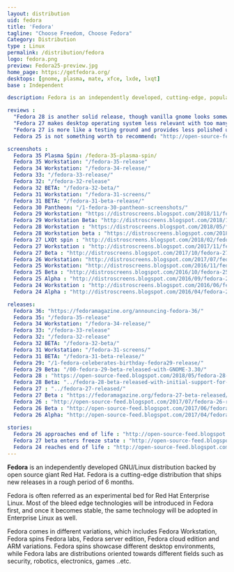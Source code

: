 ```yaml
---
layout: distribution
uid: fedora
title: 'Fedora'
tagline: "Choose Freedom, Choose Fedora"
Category: Distribution
type : Linux
permalink: /distribution/fedora
logo: fedora.png
preview: Fedora25-preview.jpg
home_page: https://getfedora.org/
desktops: [gnome, plasma, mate, xfce, lxde, lxqt]
base : Independent

description: Fedora is an independently developed, cutting-edge, popular GNU/Linux distribution supported by Red Hat Inc, and a group of volunteers

reviews :
  "Fedora 28 is another solid release, though vanilla gnome looks somewhat dull" : "https://distrowatch.com/weekly.php?issue=20180514#fedora"
  "Fedora 27 makes desktop operating system less relevant with too many bugs & crashes - Dedoimedo" : "https://www.dedoimedo.com/computers/fedora-27-gnome.html"
  "Fedora 27 is more like a testing ground and provides less polished user experience - DistroWatch" : "http://distrowatch.com/weekly.php?issue=20171120#fedora"
  Fedora 25 is not something worth to recommend: "http://open-source-feed.blogspot.com/2017/02/fedora-25-is-not-something-worth-to.html"

screenshots :
  Fedora 35 Plasma Spin: /fedora-35-plasma-spin/
  Fedora 35 Workstation: "/fedora-35-release"
  Fedora 34 Workstation: "/fedora-34-release/"
  Fedora 33: "/fedora-33-release/"
  Fedora 32: "/fedora-32-release"
  Fedora 32 BETA: "/fedora-32-beta/"
  Fedora 31 Workstation: "/fedora-31-screens/"
  Fedora 31 BETA: "/fedora-31-beta-release/"
  Fedora 30 Pantheon: "/1-fedora-30-pantheon-screenshots/"
  Fedora 29 Workstation: "https://distroscreens.blogspot.com/2018/11/fedora-29-workstation-screenshots.html"
  Fedora 29 Workstation Beta: "http://distroscreens.blogspot.com/2018/10/fedora-29-workstation-beta-gnome-330.html"
  Fedora 28 Workstation : "https://distroscreens.blogspot.com/2018/05/fedora-28-workstation-screenshots.html"
  Fedora 28 Workstation beta : "https://distroscreens.blogspot.com/2018/04/fedora-28-workstation-beta-screenshots.html"
  Fedora 27 LXQt spin : "http://distroscreens.blogspot.com/2018/02/fedora-27-lxqt-spin-screenshots.html"
  Fedora 27 Workstation : "http://distroscreens.blogspot.com/2017/11/fedora-27-workstation-screenshots.html"
  Fedora 27 Beta : "http://distroscreens.blogspot.com/2017/10/fedora-27-beta-screenshots.html"
  Fedora 26 Workstation: "http://distroscreens.blogspot.com/2017/07/fedora-26-workstation-screenshots.html"
  Fedora 25 Workstation: "http://distroscreens.blogspot.com/2016/11/fedora-25-workstation-screenshots.html"
  Fedora 25 Beta : "http://distroscreens.blogspot.com/2016/10/fedora-25-beta-gnome-322-screenshots.html"
  Fedora 25 Alpha : "http://distroscreens.blogspot.com/2016/09/fedora-25-alpha-screenshots.html"
  Fedora 24 Workstation : "http://distroscreens.blogspot.com/2016/06/fedora-24-workstation-screenshots.html"
  Fedora 24 Alpha : "http://distroscreens.blogspot.com/2016/04/fedora-24-alpha-gnome-320-screenshots.html"

releases:
  Fedora 36: "https://fedoramagazine.org/announcing-fedora-36/"
  Fedora 35: "/fedora-35-release"
  Fedora 34 Workstation: "/fedora-34-release/"
  Fedora 33: "/fedora-33-release"
  Fedora 32: "/fedora-32-release"
  Fedora 32 BETA: "/fedora-32-beta/"
  Fedora 31 Workstation: "/fedora-31-screens/"
  Fedora 31 BETA: "/fedora-31-beta-release/"
  Fedora 29: "/1-fedora-celeberates-birthday-fedora29-release/"
  Fedora 29 Beta: "/00-fedora-29-beta-released-with-GNOME-3.30/"
  Fedora 28 : "https://open-source-feed.blogspot.com/2018/05/fedora-28-released-with-modular.html"
  Fedora 28 Beta: "../fedora-28-beta-released-with-initial-support-for-module-repositories/"
  Fedora 27 : "../fedora-27-released/"
  Fedora 27 Beta : "https://fedoramagazine.org/fedora-27-beta-released/"
  Fedora 26 : "http://open-source-feed.blogspot.com/2017/07/fedora-26-released-with-gcc-7-golang-18.html"
  Fedora 26 Beta : "http://open-source-feed.blogspot.com/2017/06/fedora-26-beta-released-final-release.html"
  Fedora 26 Alpha: "http://open-source-feed.blogspot.com/2017/04/fedora-26-alpha-released.html"
  
stories:
  Fedora 26 approaches end of life : "http://open-source-feed.blogspot.com/2018/05/fedora-26-approaches-its-end-of-life.html"
  Fedora 27 beta enters freeze state : "http://open-source-feed.blogspot.com/2017/09/fedora-27-beta-freezes-for-beta-release.html"
  Fedora 24 reaches end of life : "http://open-source-feed.blogspot.com/2017/08/fedora-24-reaches-end-of-life.html"
---
```


**Fedora** is an independently developed GNU/Linux distribution backed by open source giant Red Hat. Fedora is a cutting-edge distribution that ships new releases in a rough period of 6 months.

Fedora is often referred as an experimental bed for Red Hat Enterprise Linux. Most of the bleed edge technologies will be introduced in Fedora first, and once it becomes stable, the same technology will be adopted in Enterprise Linux as well.

Fedora comes in different variations, which includes Fedora Workstation, Fedora spins Fedora labs, Fedora server edition, Fedora cloud edition and ARM variations. Fedora spins showcase different desktop environments, while Fedora labs are distributions oriented towards different fields such as security, robotics, electronics, games ..etc.

